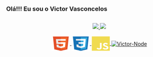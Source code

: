 ### Olá!!! Eu sou o Victor Vasconcelos
##

<div align="center">
  <a href="https://github.com/Victor-Olimpio-Vasconcelos">
  <img height="220em" src="https://github-readme-stats.vercel.app/api?username=Victor-Olimpio-Vasconcelos&show_icons=true&theme=radical&include_all_commits=true&count_private=true"/>
  <img height="145em" src="https://github-readme-stats.vercel.app/api/top-langs/?username=Victor-Olimpio-Vasconcelos&layout=compact&langs_count=7&theme=radical"/>
</div>
  <div align="center" style="display: inline_block"><br>
  <img align="center" alt="Victor-HTML" height="40" width="50" src="https://raw.githubusercontent.com/devicons/devicon/master/icons/html5/html5-original.svg">
  <img align="center" alt="Victor-CSS" height="40" width="50" src="https://raw.githubusercontent.com/devicons/devicon/master/icons/css3/css3-original.svg">
  <img align="center" alt="Victor-JS" height="40" width="50" src="https://raw.githubusercontent.com/devicons/devicon/master/icons/javascript/javascript-plain.svg">
  <img align="center" alt="Victor-Node" height="40" width"50" src="https://cdn.jsdelivr.net/gh/devicons/devicon/icons/nodejs/nodejs-original.svg" />
</div>
